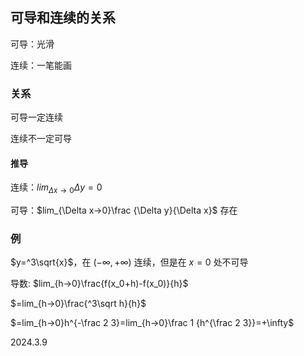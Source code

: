 ## 可导和连续的关系

可导：光滑

连续：一笔能画

### 关系

可导一定连续

连续不一定可导

#### 推导

连续：$lim_{\Delta x→0}\Delta y=0$

可导：$lim_{\Delta x→0}\frac {\Delta y}{\Delta x}$ 存在

### 例

$y=^3\sqrt{x}$，在 $(-\infty,+\infty)$ 连续，但是在 $x=0$ 处不可导

导数: $lim_{h→0}\frac{f(x_0+h)-f(x_0)}{h}$

$=lim_{h→0}\frac{^3\sqrt h}{h}$

$=lim_{h→0}h^{-\frac 2 3}=lim_{h→0}\frac 1 {h^{\frac 2 3}}=+\infty$

2024.3.9